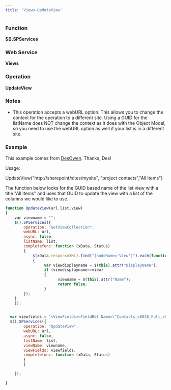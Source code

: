 ```yaml
---
title: 'Views-UpdateView'
---
```


### Function

**$().SPServices**

### Web Service

**Views**

### Operation

**UpdateView**

### Notes

* This operation accepts a webURL option. This allows you to change the context for the operation to a different site. Using a GUID for the listName does NOT change the context as it does with the Object Model, so you need to use the webURL option as well if your list is in a different site.

### Example

This example comes from [DesOwen](http://www.codeplex.com/site/users/view/DesOwen). Thanks, Des!

Usage:

UpdateView("http://sharepoint/sites/mysite", "project contacts","All Items")

The function below looks for the GUID based name of the list view with a title "All Items" and uses that GUID to update the view with a list of the columns we would like to use.

```javascript
function UpdateView(url,list,view)
{
    var viewname = "";
    $().SPServices({
        operation: "GetViewCollection",
        webURL: url,
        async: false,
        listName: list,
        completefunc: function (xData, Status)
        {
            $(xData.responseXML).find("[nodeName='View']").each(function()
            {
                 var viewdisplayname = $(this).attr("DisplayName");
                 if (viewdisplayname==view)
                 {
                       viewname = $(this).attr("Name");
                       return false;
                 }
        });
    }
    });


  var viewfields = "<ViewFields><FieldRef Name=\"Contacts_x0020_Full_x0020_Name\" /><FieldRef Name=\"Associated_x0020_With\" /><FieldRef Name=\"Contacts_x0020_Job_x0020_Title\" /><FieldRef Name=\"Email_x0020_Address\" /><FieldRef Name=\"Mobile_x0020_Telephone\" /><FieldRef Name=\"Business_x0020_Telephone\" /></ViewFields>";
  $().SPServices({
        operation: "UpdateView",
        webURL: url,
        async: false,
        listName: list,
        viewName: viewname,
        viewFields: viewfields,
        completefunc: function (xData, Status)
        {
        }

    });

}
```
